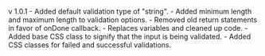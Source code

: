 v 1.0.1
    - Added default validation type of "string".
    - Added minimum length and maximum length to validation options.
    - Removed old return statements in favor of onDone callback.
    - Replaces variables and cleaned up code.
    - Added base CSS class to signify that the input is being validated.
    - Added CSS classes for failed and successful validations.